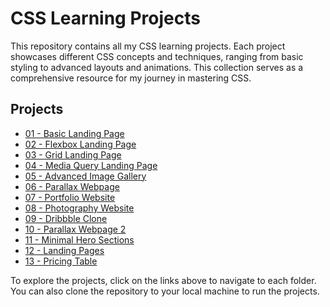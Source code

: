 # CSS Learning Projects

This repository contains all my CSS learning projects. Each project showcases different CSS concepts and techniques, ranging from basic styling to advanced layouts and animations. This collection serves as a comprehensive resource for my journey in mastering CSS.

## Projects

- [01 - Basic Landing Page](./01-basic-landing-page)  
- [02 - Flexbox Landing Page](./02-flexbox-landing-page)  
- [03 - Grid Landing Page](./03-grid-landing-page)  
- [04 - Media Query Landing Page](./04-media-query-landing-page)  
- [05 - Advanced Image Gallery](./05-advanced-image-gallery)  
- [06 - Parallax Webpage](./06-parallax-webpage)  
- [07 - Portfolio Website](./07-portfolio-website)  
- [08 - Photography Website](./08-photography-website)  
- [09 - Dribbble Clone](./09-Dribble-clone)  
- [10 - Parallax Webpage 2](./10-parallax-webpage-2)  
- [11 - Minimal Hero Sections](./11-minimal-hero-sections)  
- [12 - Landing Pages](./12-landing-pages)  
- [13 - Pricing Table](./13-pricing-table)  

To explore the projects, click on the links above to navigate to each folder. You can also clone the repository to your local machine to run the projects.
